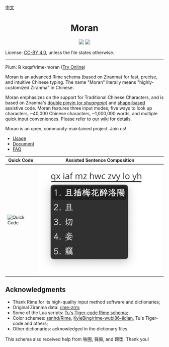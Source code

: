 [中文](README.md)

<h1 align="center">Moran</h1>

<p align="center">
<a href="https://github.com/ksqsf/rime-moran/issues"><img src="https://img.shields.io/badge/Make-Together-1dd3b0?style=for-the-badge&logo=github"/></a>
<a href="https://my-rime.vercel.app/?plum=ksqsf/rime-moran:moran,moran_sentence,moran_fixed"><img src="https://img.shields.io/badge/MyRIME-Try%20Online-1dd3b0?style=for-the-badge&logo=github"/></a>
</p>

License: [CC-BY 4.0](http://creativecommons.org/licenses/by/4.0/), unless the file states otherwise.

---

Plum: ℞ ksqsf/rime-moran ([Try Online](https://my-rime.vercel.app/?plum=ksqsf/rime-moran:moran,moran_sentence,moran_fixed))

Moran is an advanced Rime schema (based on Ziranma) for fast, precise, and intuitive Chinese typing.  The name "Moran" literally means "highly-customized Ziranma" in Chinese.

Moran emphasizes on the support for Traditional Chinese Characters, and is based on Ziranma's [double pinyin (or _shuangpin_)](https://en.wikipedia.org/wiki/Chinese_input_methods_for_computers#Shuangpin) and [shape-based](https://en.wikipedia.org/wiki/Chinese_input_methods_for_computers#Shape-based) assistive code.  Moran features three input modes, five ways to look up characters, \~40,000 Chinese characters, \~1,000,000 words, and multiple quick input conveniences. Please refer to [our wiki](https://github.com/ksqsf/rime-moran/wiki) for details.

Moran is an open, community-maintained project. Join us!

- [Usage](https://github.com/ksqsf/rime-moran/wiki/%E6%95%99%E7%A8%8B#%E5%85%B6%E4%B8%89%E6%9B%B0%E5%96%AE%E5%AD%97%E8%BC%B8%E5%85%A5%E6%96%B9%E5%BC%8F)
- [Document](https://github.com/ksqsf/rime-moran/wiki)
- [FAQ](https://github.com/ksqsf/rime-moran/wiki/%E5%B8%B8%E8%A6%8B%E5%95%8F%E9%A1%8C)

| Quick Code                              | Assisted Sentence Composition                               |
|-----------------------------------------|--------------------------------------------------------------|
| ![Quick Code](./etc/screenshot-bql.png) | ![Assisted Sentence Composition](./etc/screenshot-poem.png) |

## Acknowledgments

+ Thank Rime for its high-quality input method software and dictionaries;
+ Original Ziranma data: [rime-zrm](https://github.com/bigshans/rime-zrm);
+ Some of the Lua scripts: [Tu's Tiger-code Rime schema](https://tiger-code.com/);
+ Color schemes: [ssnhd/Rime](https://github.com/ssnhd/rime/), [KyleBing/rime-wubi86-jidian](https://github.com/KyleBing/rime-wubi86-jidian/), Tu's Tiger-code and others;
+ Other dictionaries: acknowledged in the dictionary files.

This schema also received help from 铁圈, 䑝曻, and 蹄垫.  Thank you!
